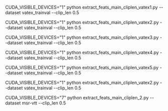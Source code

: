 
CUDA_VISIBLE_DEVICES="1" python extract_feats_main_cliplen_vatex1.py --dataset vatex_trainval --clip_len 0.5


CUDA_VISIBLE_DEVICES="1" python extract_feats_main_cliplen_vatex2.py --dataset vatex_trainval --clip_len 0.5


CUDA_VISIBLE_DEVICES="1" python extract_feats_main_cliplen_vatex3.py --dataset vatex_trainval --clip_len 0.5


CUDA_VISIBLE_DEVICES="1" python extract_feats_main_cliplen_vatex4.py --dataset vatex_trainval --clip_len 0.5


CUDA_VISIBLE_DEVICES="1" python extract_feats_main_cliplen_vatex5.py --dataset vatex_trainval --clip_len 0.5


CUDA_VISIBLE_DEVICES="1" python extract_feats_main_cliplen_vatex2.py --dataset vatex_trainval --clip_len 0.5



CUDA_VISIBLE_DEVICES="7" python extract_feats_main_cliplen_2.py --dataset msr-vtt --clip_len 0.5

